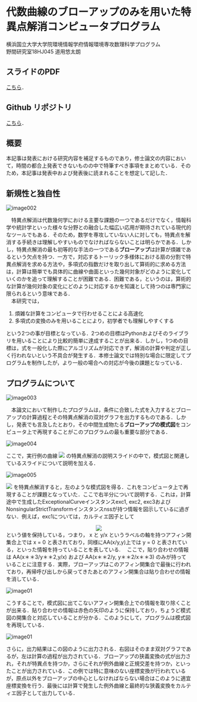 # 代数曲線のブローアップのみを用いた特異点解消コンピュータプログラム
横浜国立大学大学院環境情報学府情報環境専攻数理科学プログラム  
野間研究室18HJ045 道用悠太朗

## スライドのPDF
[こちら](https://github.com/dafuyafu/curve_resolution/blob/master/master_thesis_slide.pdf)．

## Github リポジトリ
[こちら](https://github.com/dafuyafu/curve_resolution)．

## 概要
本記事は発表における研究内容を補足するものであり，修士論文の内容において，時間の都合上発表できないものの中で特筆すべき事項をまとめている．そのため，本記事は発表中および発表後に読まれることを想定して記した．  

## 新規性と独自性
![image002](master_thesis_slide_copy/master_thesis_slide_copy.001.png)

　特異点解消は代数幾何学における主要な課題の一つであるだけでなく，情報科学や統計学といった様々な分野との融合した幅広い応用が期待されている現代的なツールでもある．そのため，数学を専攻していない人に対しても，特異点を解消する手続きは理解しやすいものでなければならないことは明らかである．しかし，特異点解消の最も初等的な手法の一つである**ブローアップ**は計算が煩雑であるという欠点を持つ．一方で，対応するトーリック多様体における扇の分割で特異点解消を求める方法や，多項式の指数だけを取り出して算術的に求める方法は，計算は簡単でも具体的に曲線や曲面といった幾何対象がどのように変化していくのかを追って理解することが困難である．困難である，というのは，算術的な計算が幾何対象の変化にどのように対応するかを知識として持つのは専門家に限られるという意味である．  
　本研究では，
 
1. 煩雑な計算をコンピュータで行わせることによる高速化
1. 多項式の変換のみを用いることにより，初学者でも理解しやすくする

という2つの事が目標となっている．2つめの目標はPythonおよびそのライブラリを用いることにより比較的簡単に達成することが出来る．しかし，1つめの目標は，式を一般化した際にアルゴリズムが対応できず，解消の計算や判定が正しく行われないという不具合が発生する．本修士論文では特別な場合に限定してプログラムを制作したが，より一般の場合への対応が今後の課題となっている．

## プログラムについて
![image003](master_thesis_slide_copy/master_thesis_slide_copy.004.png)

　本論文において制作したプログラムは，条件に合致した式を入力するとブローアップの計算過程とその特異点解消の双対グラフを出力するものである．しかし，発表でも言及したとおり，その中間生成物たる**ブローアップの模式図**をコンピュータ上で再現することがこのプログラムの最も重要な部分である．
 
![image004](master_thesis_slide_copy/master_thesis_slide_copy.005.png)

ここで，実行例の曲線 ![](https://latex.codecogs.com/gif.latex?x^3-y^2=0) の特異点解消の説明スライドの中で，模式図と関連しているスライドについて説明を加える．

![image005](master_thesis_slide_copy/master_thesis_slide_copy.006.png)

 ![](https://latex.codecogs.com/gif.latex?x^3-y^2=0) を特異点解消すると，左のような模式図を得る．これをコンピュータ上で再現することが課題となっていた．ここで右半分について説明する．これは，計算途中で生成したExceptionalCurveインスタンスexc1, exc2, exc3およびNonsingularStrictTransformインスタンスnssが持つ情報を図示しているに過ぎない．例えば，exc1については，カルティエ因子として
<div align="center">
<img src="master_thesis_slide_copy/texclip20200214020525.png">
</div>
という値を保持している，つまり， x と y/x というラベルの軸を持つアフィン開集合上では x = 0 と表されており，同様にAA(x/y,y)上では y = 0 と表されている，といった情報を持っていることを表している.  
　ここで，貼り合わせの情報は AA(x＊＊3/y＊＊2,y/x) および AA(x＊＊2/y, y＊＊2/x＊＊3) のみが持っていることに注意する．実際，ブローアップはこのアフィン開集合で最後に行われており，再帰呼び出しから戻ってきたあとのアフィン開集合は貼り合わせの情報を消している．
 
![image01](master_thesis_slide_copy/master_thesis_slide_copy.008.png)

こうすることで，模式図に出てこないアフィン開集合上での情報を取り除くことが出来る．貼り合わせの情報は赤色の矢印のように保持しており，ちょうど模式図の開集合と対応していることが分かる．このようにして，プログラムは模式図を再現している．

![image01](master_thesis_slide_copy/master_thesis_slide_copy.007.png)

さらに，出力結果はこの図のように出力される．右図はそのまま双対グラフであるが，左は計算の過程が出力されている．ブローアップの狭義変換の式が出力され，それが特異点を持つか，さらにそれが例外曲線と正規交差を持つか，といったことが出力されている．この例では特に意味のない座標変換が行われているが，原点以外をブローアップの中心としなければならない場合はこのように適宜座標変換を行う．最後には計算で発生した例外曲線と最終的な狭義変換をカルティエ因子として出力している．